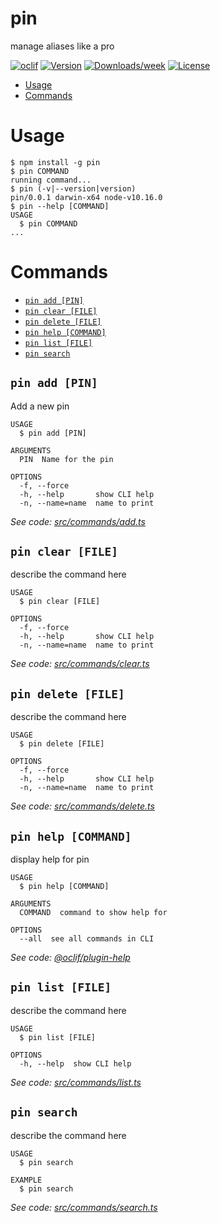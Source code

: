 pin
===

manage aliases like a pro

[![oclif](https://img.shields.io/badge/cli-oclif-brightgreen.svg)](https://oclif.io)
[![Version](https://img.shields.io/npm/v/pin.svg)](https://npmjs.org/package/pin)
[![Downloads/week](https://img.shields.io/npm/dw/pin.svg)](https://npmjs.org/package/pin)
[![License](https://img.shields.io/npm/l/pin.svg)](https://github.com/forgng/pin/blob/master/package.json)

<!-- toc -->
* [Usage](#usage)
* [Commands](#commands)
<!-- tocstop -->
# Usage
<!-- usage -->
```sh-session
$ npm install -g pin
$ pin COMMAND
running command...
$ pin (-v|--version|version)
pin/0.0.1 darwin-x64 node-v10.16.0
$ pin --help [COMMAND]
USAGE
  $ pin COMMAND
...
```
<!-- usagestop -->
# Commands
<!-- commands -->
* [`pin add [PIN]`](#pin-add-pin)
* [`pin clear [FILE]`](#pin-clear-file)
* [`pin delete [FILE]`](#pin-delete-file)
* [`pin help [COMMAND]`](#pin-help-command)
* [`pin list [FILE]`](#pin-list-file)
* [`pin search`](#pin-search)

## `pin add [PIN]`

Add a new pin

```
USAGE
  $ pin add [PIN]

ARGUMENTS
  PIN  Name for the pin

OPTIONS
  -f, --force
  -h, --help       show CLI help
  -n, --name=name  name to print
```

_See code: [src/commands/add.ts](https://github.com/forgng/pin/blob/v0.0.1/src/commands/add.ts)_

## `pin clear [FILE]`

describe the command here

```
USAGE
  $ pin clear [FILE]

OPTIONS
  -f, --force
  -h, --help       show CLI help
  -n, --name=name  name to print
```

_See code: [src/commands/clear.ts](https://github.com/forgng/pin/blob/v0.0.1/src/commands/clear.ts)_

## `pin delete [FILE]`

describe the command here

```
USAGE
  $ pin delete [FILE]

OPTIONS
  -f, --force
  -h, --help       show CLI help
  -n, --name=name  name to print
```

_See code: [src/commands/delete.ts](https://github.com/forgng/pin/blob/v0.0.1/src/commands/delete.ts)_

## `pin help [COMMAND]`

display help for pin

```
USAGE
  $ pin help [COMMAND]

ARGUMENTS
  COMMAND  command to show help for

OPTIONS
  --all  see all commands in CLI
```

_See code: [@oclif/plugin-help](https://github.com/oclif/plugin-help/blob/v2.2.3/src/commands/help.ts)_

## `pin list [FILE]`

describe the command here

```
USAGE
  $ pin list [FILE]

OPTIONS
  -h, --help  show CLI help
```

_See code: [src/commands/list.ts](https://github.com/forgng/pin/blob/v0.0.1/src/commands/list.ts)_

## `pin search`

describe the command here

```
USAGE
  $ pin search

EXAMPLE
  $ pin search
```

_See code: [src/commands/search.ts](https://github.com/forgng/pin/blob/v0.0.1/src/commands/search.ts)_
<!-- commandsstop -->
